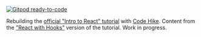[![Gitpod ready-to-code](https://img.shields.io/badge/Gitpod-ready--to--code-blue?logo=gitpod)](https://gitpod.io/#https://github.com/code-hike/react-tutorial-demo)

Rebuilding the [official "Intro to React" tutorial](https://reactjs.org/tutorial/tutorial.html) with [Code Hike](https://codehike.org). Content from the ["React with Hooks"](https://reactwithhooks.netlify.app/) version of the tutorial. Work in progress.

